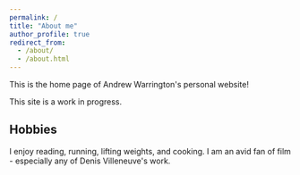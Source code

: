```yaml
---
permalink: /
title: "About me"
author_profile: true
redirect_from: 
  - /about/
  - /about.html
---
```


This is the home page of Andrew Warrington's personal website!

This site is a work in progress.

Hobbies
-------

I enjoy reading, running, lifting weights, and cooking. I am an avid fan of film - especially any of Denis Villeneuve's work. 